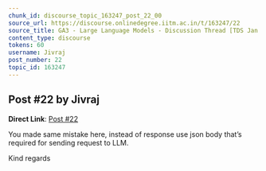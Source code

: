 ```yaml
---
chunk_id: discourse_topic_163247_post_22_00
source_url: https://discourse.onlinedegree.iitm.ac.in/t/163247/22
source_title: GA3 - Large Language Models - Discussion Thread [TDS Jan 2025]
content_type: discourse
tokens: 60
username: Jivraj
post_number: 22
topic_id: 163247
---
```


## Post #22 by Jivraj

**Direct Link**: [Post #22](https://discourse.onlinedegree.iitm.ac.in/t/163247/22)

You made same mistake here, instead of response use json body that’s required for sending request to LLM.

Kind regards
